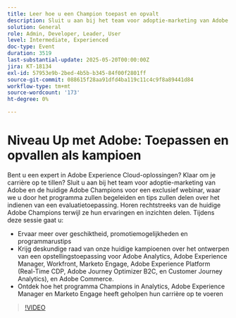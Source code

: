 ```yaml
---
title: Leer hoe u een Champion toepast en opvalt
description: Sluit u aan bij het team voor adoptie-marketing van Adobe en de huidige Adobe Champions voor een exclusief webinar, waar we u door het programma zullen begeleiden en tips zullen delen over het indienen van een evaluatietoepassing.
solution: General
role: Admin, Developer, Leader, User
level: Intermediate, Experienced
doc-type: Event
duration: 3519
last-substantial-update: 2025-05-20T00:00:00Z
jira: KT-18134
exl-id: 57953e9b-2bed-4b5b-b345-84f00f2801ff
source-git-commit: 088615f28aa91dfd4ba119c11c4c9f8a89441d84
workflow-type: tm+mt
source-wordcount: '173'
ht-degree: 0%

---
```


# Niveau Up met Adobe: Toepassen en opvallen als kampioen

Bent u een expert in Adobe Experience Cloud-oplossingen? Klaar om je carrière op te tillen? Sluit u aan bij het team voor adoptie-marketing van Adobe en de huidige Adobe Champions voor een exclusief webinar, waar we u door het programma zullen begeleiden en tips zullen delen over het indienen van een evaluatietoepassing. Horen rechtstreeks van de huidige Adobe Champions terwijl ze hun ervaringen en inzichten delen. Tijdens deze sessie gaat u:

* Ervaar meer over geschiktheid, promotiemogelijkheden en programmarustips
* Krijg deskundige raad van onze huidige kampioenen over het ontwerpen van een opstellingstoepassing voor Adobe Analytics, Adobe Experience Manager, Workfront, Marketo Engage, Adobe Experience Platform (Real-Time CDP, Adobe Journey Optimizer B2C, en Customer Journey Analytics), en Adobe Commerce.
* Ontdek hoe het programma Champions in Analytics, Adobe Experience Manager en Marketo Engage heeft geholpen hun carrière op te voeren

>[!VIDEO](https://video.tv.adobe.com/v/3458989/?learn=on&enablevpops)
